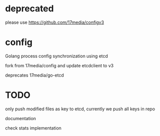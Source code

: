 # deprecated
please use
https://github.com/17media/configv3

# config
Golang process config synchronization using etcd

fork from 17media/config
and update etcdclient to v3

deprecates 17media/go-etcd

# TODO

only push modified files as key to etcd, currently we push all keys in repo

documentation

check stats implementation
